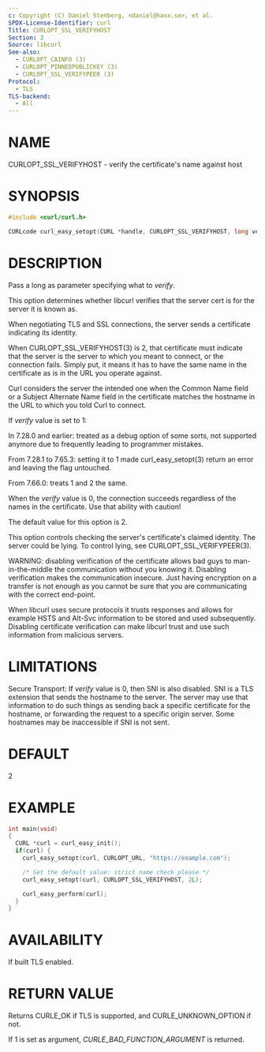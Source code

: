 ```yaml
---
c: Copyright (C) Daniel Stenberg, <daniel@haxx.se>, et al.
SPDX-License-Identifier: curl
Title: CURLOPT_SSL_VERIFYHOST
Section: 3
Source: libcurl
See-also:
  - CURLOPT_CAINFO (3)
  - CURLOPT_PINNEDPUBLICKEY (3)
  - CURLOPT_SSL_VERIFYPEER (3)
Protocol:
  - TLS
TLS-backend:
  - All
---
```


# NAME

CURLOPT_SSL_VERIFYHOST - verify the certificate's name against host

# SYNOPSIS

~~~c
#include <curl/curl.h>

CURLcode curl_easy_setopt(CURL *handle, CURLOPT_SSL_VERIFYHOST, long verify);
~~~

# DESCRIPTION

Pass a long as parameter specifying what to *verify*.

This option determines whether libcurl verifies that the server cert is for
the server it is known as.

When negotiating TLS and SSL connections, the server sends a certificate
indicating its identity.

When CURLOPT_SSL_VERIFYHOST(3) is 2, that certificate must indicate that
the server is the server to which you meant to connect, or the connection
fails. Simply put, it means it has to have the same name in the certificate as
is in the URL you operate against.

Curl considers the server the intended one when the Common Name field or a
Subject Alternate Name field in the certificate matches the hostname in the
URL to which you told Curl to connect.

If *verify* value is set to 1:

In 7.28.0 and earlier: treated as a debug option of some sorts, not supported
anymore due to frequently leading to programmer mistakes.

From 7.28.1 to 7.65.3: setting it to 1 made curl_easy_setopt(3) return
an error and leaving the flag untouched.

From 7.66.0: treats 1 and 2 the same.

When the *verify* value is 0, the connection succeeds regardless of the
names in the certificate. Use that ability with caution!

The default value for this option is 2.

This option controls checking the server's certificate's claimed identity.
The server could be lying. To control lying, see CURLOPT_SSL_VERIFYPEER(3).

WARNING: disabling verification of the certificate allows bad guys to
man-in-the-middle the communication without you knowing it. Disabling
verification makes the communication insecure. Just having encryption on a
transfer is not enough as you cannot be sure that you are communicating with
the correct end-point.

When libcurl uses secure protocols it trusts responses and allows for example
HSTS and Alt-Svc information to be stored and used subsequently. Disabling
certificate verification can make libcurl trust and use such information from
malicious servers.

# LIMITATIONS

Secure Transport: If *verify* value is 0, then SNI is also disabled. SNI is
a TLS extension that sends the hostname to the server. The server may use that
information to do such things as sending back a specific certificate for the
hostname, or forwarding the request to a specific origin server. Some hostnames
may be inaccessible if SNI is not sent.

# DEFAULT

2

# EXAMPLE

~~~c
int main(void)
{
  CURL *curl = curl_easy_init();
  if(curl) {
    curl_easy_setopt(curl, CURLOPT_URL, "https://example.com");

    /* Set the default value: strict name check please */
    curl_easy_setopt(curl, CURLOPT_SSL_VERIFYHOST, 2L);

    curl_easy_perform(curl);
  }
}
~~~

# AVAILABILITY

If built TLS enabled.

# RETURN VALUE

Returns CURLE_OK if TLS is supported, and CURLE_UNKNOWN_OPTION if not.

If 1 is set as argument, *CURLE_BAD_FUNCTION_ARGUMENT* is returned.
